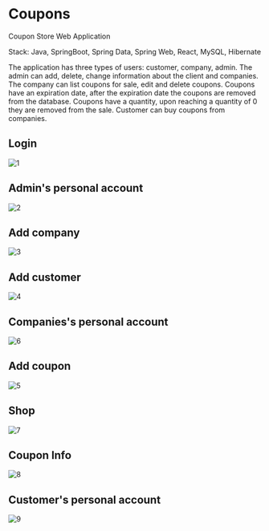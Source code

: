 # Coupons
Coupon Store Web Application

Stack: Java, SpringBoot, Spring Data, Spring Web, React, MySQL, Hibernate

The application has three types of users: customer, company, admin.
The admin can add, delete, change information about the client and companies.
The company can list coupons for sale, edit and delete coupons. Coupons have an expiration date, after the expiration date the coupons are removed from the database. Coupons have a quantity, upon reaching a quantity of 0 they are removed from the sale.
Customer can buy coupons from companies.

## Login
![1](https://user-images.githubusercontent.com/79397536/130134760-639f14ec-c4e5-4560-bb63-fd1a3f16479c.PNG)

## Admin's personal account
![2](https://user-images.githubusercontent.com/79397536/130134762-8f629a98-5277-4e79-bcca-b5bf43a27f84.PNG)


## Add company
![3](https://user-images.githubusercontent.com/79397536/130134765-3378f664-8b62-4d3d-b9c2-ff2e9ece23c1.PNG)

## Add customer
![4](https://user-images.githubusercontent.com/79397536/130134766-349aa11e-3819-4703-b9ea-76b4d55280ee.PNG)

## Companies's personal account
![6](https://user-images.githubusercontent.com/79397536/130134769-8cba62fc-067f-4e63-bde3-6d8fbb365284.PNG)

## Add coupon
![5](https://user-images.githubusercontent.com/79397536/130134768-cf8a9128-4691-4e64-ac2b-af5e9e3db510.PNG)

## Shop
![7](https://user-images.githubusercontent.com/79397536/130134770-a3d88476-013d-456b-9188-7567943a7bd9.PNG)

## Coupon Info
![8](https://user-images.githubusercontent.com/79397536/130134771-172082c2-622b-4564-9a7f-fbb8f3a7f54d.PNG)

## Customer's personal account
![9](https://user-images.githubusercontent.com/79397536/130134774-9dbfc9b2-0189-46ae-bb62-0622b8821142.PNG)
